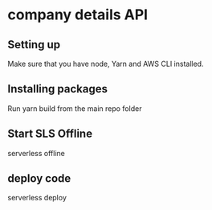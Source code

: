 # company details API

## Setting up

Make sure that you have node, Yarn and AWS CLI installed.

## Installing packages

Run yarn build from the main repo folder

## Start SLS Offline

serverless offline

## deploy code

serverless deploy